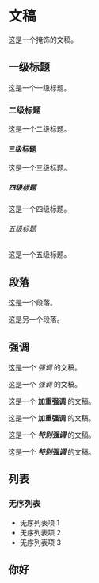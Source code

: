 # 文稿

这是一个掩饰的文稿。

## 一级标题

这是一个一级标题。

### 二级标题

这是一个二级标题。

#### 三级标题

这是一个三级标题。

##### 四级标题

这是一个四级标题。

###### 五级标题

这是一个五级标题。

## 段落

这是一个段落。

这是另一个段落。

## 强调

这是一个 *强调* 的文稿。

这是一个 _强调_ 的文稿。

这是一个 **加重强调** 的文稿。

这是一个 __加重强调__ 的文稿。

这是一个 ***特别强调*** 的文稿。

这是一个 ___特别强调___ 的文稿。

## 列表

### 无序列表

- 无序列表项 1
- 无序列表项 2
- 无序列表项 3

## 你好

<Hello name="Funnyzak"/>
